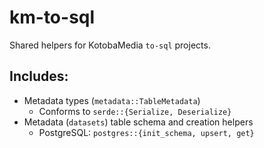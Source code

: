 # km-to-sql

Shared helpers for KotobaMedia `to-sql` projects.

## Includes:

* Metadata types (`metadata::TableMetadata`)
    * Conforms to `serde::{Serialize, Deserialize}`
* Metadata (`datasets`) table schema and creation helpers
    * PostgreSQL: `postgres::{init_schema, upsert, get}`
